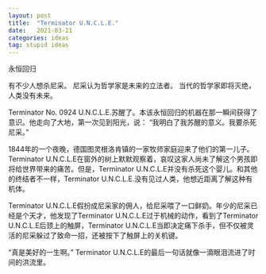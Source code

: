 ```yaml
---
layout: post
title:  "Terminator U.N.C.L.E."
date:   2021-03-21
categories: ideas
tag: stupid ideas
---
```

永恒回归

有不少人想杀尼采。
尼采认为哲学家是未来的立法者。
当代的哲学家即将灭绝，
人类没有未来。


Terminator No. 0924 U.N.C.L.E.苏醒了。本该永恒回归的机器在那一瞬间获得了意识。他走向了大地，第一次见到阳光，说： “我明白了我苏醒的意义。我要杀死尼采。”

1844年的一个夜晚，德国图灵根洛肯镇的一家牧师家庭迎来了他们的第一儿子。Terminator U.N.C.L.E在窗外的树上默默观察着，哀叹这家人尚未了解这个男孩即将给世界带来的痛苦。但是，Terminator U.N.C.L.E并没有杀死这个婴儿。和其他的终结者不一样，Terminator U.N.C.L.E.没有见过人类，他想近距离了解这种有机体。

Terminator U.N.C.L.E假扮成尼采家的佣人，给尼采喂了一口鲜奶。年少的尼采已经是个天才，他发现了Terminator U.N.C.L.E过于机械的动作，看到了Terminator U.N.C.L.E后颈上的触屏，Terminator U.N.C.L.E当即决定痛下杀手，但不仅被灵活的尼采躲过了致命一招，还被按下了触屏上的关机键。

“真是美好的一生啊。” Terminator U.N.C.L.E的最后一句话就像一滴眼泪流进了时间的洪流里。
